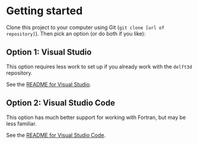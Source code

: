 # Getting started

Clone this project to your computer using Git (`git clone [url of repository]`). Then pick an option (or do both if you like):

## Option 1: Visual Studio

This option requires less work to set up if you already work with the `delft3d` repository.

See the [README for Visual Studio](docs/README-Visual-Studio.md).

## Option 2: Visual Studio Code

This option has much better support for working with Fortran, but may be less familiar.

See the [README for Visual Studio Code](docs/README-VS-Code.md).
